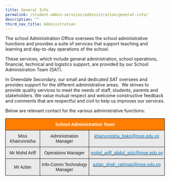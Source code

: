 ```yaml
---
title: General Info
permalink: /student-admin-services/administration/general-info/
description: ""
third_nav_title: Administration
---
```

The school Administration Office oversees the school administrative functions and provides a suite of services that support teaching and learning and day-to-day operations of the school.

These services, which include general administration, school operations, financial, technical and logistics support, are provided by our School Administration Team (SAT).

In Greendale Secondary, our small and dedicated SAT oversees and provides support for the different administrative areas.  We strives to provide quality services to meet the needs of staff, students, parents and stakeholders. We value mutual respect and welcome constructive feedback and comments that are respectful and civil to help us improves our services.

Below are relevant contact for the various administrative functions:

<style type="text/css">
.tg  {border-collapse:collapse;border-spacing:0;}
.tg td{border-color:black;border-style:solid;border-width:1px;font-family:Arial, sans-serif;font-size:14px;
  overflow:hidden;padding:10px 5px;word-break:normal;}
.tg th{border-color:black;border-style:solid;border-width:1px;font-family:Arial, sans-serif;font-size:14px;
  font-weight:normal;overflow:hidden;padding:10px 5px;word-break:normal;}
.tg .tg-t0cp{background-color:#FD7E00;color:#FFF;font-weight:bold;text-align:center;vertical-align:top}
.tg .tg-7bu6{background-color:#EAEAEA;text-align:center;vertical-align:middle}
.tg .tg-kytw{background-color:#EAEAEA;color:#0274BE;text-align:center;vertical-align:top}
</style>
<table class="tg">
<thead>
  <tr>
    <th class="tg-t0cp" colspan="3"><span style="font-weight:inherit;font-style:inherit;color:#FFF">School Administration Team</span></th>
  </tr>
</thead>
<tbody>
  <tr>
    <td class="tg-7bu6"><span style="font-weight:inherit;font-style:inherit;background-color:#EAEAEA">Miss Khairunnisha</span></td>
    <td class="tg-7bu6"><span style="font-weight:inherit;font-style:inherit;background-color:#EAEAEA">Administration Manager</span></td>
    <td class="tg-kytw"><a href="mailto:khairunnisha_bakri@moe.edu.sg"><span style="font-weight:inherit;font-style:inherit;text-decoration:none;color:#0274BE;background-color:transparent">khairunnisha_bakri@moe.edu.sg</span></a></td>
  </tr>
  <tr>
    <td class="tg-7bu6"><span style="font-weight:inherit;font-style:inherit;background-color:#EAEAEA">Mr Mohd Ariff</span></td>
    <td class="tg-7bu6"><span style="font-weight:inherit;font-style:inherit;background-color:#EAEAEA">Operations Manager</span></td>
    <td class="tg-kytw"><a href="mailto:mohd_ariff_abdul_aziz@moe.edu.sg"><span style="font-weight:inherit;font-style:inherit;text-decoration:none;color:#0274BE;background-color:transparent">mohd_ariff_abdul_aziz@moe.edu.sg</span></a></td>
  </tr>
  <tr>
    <td class="tg-7bu6"><span style="font-weight:inherit;font-style:inherit;background-color:#EAEAEA">Mr Azlan</span></td>
    <td class="tg-7bu6"><span style="font-weight:inherit;font-style:inherit;background-color:#EAEAEA">Info-Comm Technology Manager</span></td>
    <td class="tg-kytw"><a href="mailto:azlan_shah_rahman@moe.edu.sg"><span style="font-weight:inherit;font-style:inherit;text-decoration:none;color:#0274BE;background-color:transparent">azlan_shah_rahman@moe.edu.sg</span></a></td>
  </tr>
</tbody>
</table>